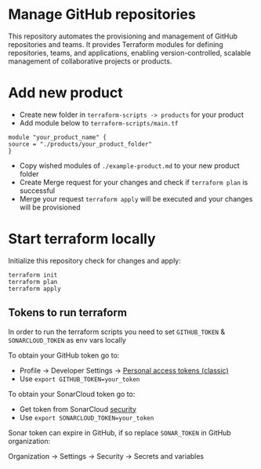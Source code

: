 # Manage GitHub repositories

This repository automates the provisioning and management of GitHub repositories and teams. It provides Terraform 
modules for defining repositories, teams, and applications, enabling version-controlled, scalable management 
of collaborative projects or products.

# Add new product

* Create new folder in `terraform-scripts -> products` for your product
* Add module below to `terraform-scripts/main.tf`
```
module "your_product_name" {
source = "./products/your_product_folder"
}
```
* Copy wished modules of `./example-product.md` to your new product folder
* Create Merge request for your changes and check if `terraform plan` is successful
* Merge your request `terraform apply` will be executed and your changes will be provisioned


# Start terraform locally

Initialize this repository check for changes and apply:

```
terraform init
terraform plan
terraform apply
```

## Tokens to run terraform

In order to run the terraform scripts you need to set `GITHUB_TOKEN` & `SONARCLOUD_TOKEN` as env vars locally

To obtain your GitHub token go to:

* Profile &rarr; Developer Settings &rarr; [Personal access tokens (classic)](https://github.com/settings/tokens)
* Use `export GITHUB_TOKEN=your_token`

To obtain your SonarCloud token go to:

* Get token from SonarCloud [security](https://sonarcloud.io/account/security)
* Use `export SONARCLOUD_TOKEN=your_token`

Sonar token can expire in GitHub, if so replace `SONAR_TOKEN` in GitHub organization:

Organization &rarr; Settings &rarr; Security &rarr; Secrets and variables
